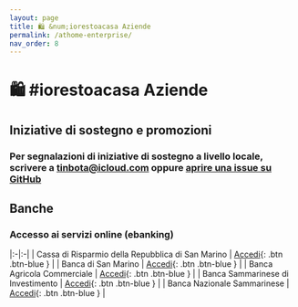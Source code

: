 ```yaml
---
layout: page
title: 🛍 &num;iorestoacasa Aziende
permalink: /athome-enterprise/
nav_order: 8
---
```


# 🛍 #iorestoacasa Aziende

## Iniziative di sostegno e promozioni

### Per segnalazioni di iniziative di sostegno a livello locale, scrivere a [tinbota@icloud.com](tinbota@icloud.com) oppure [aprire una issue su GitHub](https://github.com/tinbota/tinbota.github.io/issues/new)

## Banche

### Accesso ai servizi online (ebanking)

|:-|:-|
| Cassa di Risparmio della Repubblica di San Marino | [Accedi][carisp]{: .btn .btn-blue } |
| Banca di San Marino | [Accedi][bsm]{: .btn .btn-blue } |
| Banca Agricola Commerciale | [Accedi][bac]{: .btn .btn-blue } |
| Banca Sammarinese di Investimento | [Accedi][bsi]{: .btn .btn-blue } |
| Banca Nazionale Sammarinese | [Accedi][bns]{: .btn .btn-blue } |

[carisp]: https://www.welly.sm
[bsm]: https://www.bsm.sm
[bac]: https://www.bac.sm/area-clienti/
[bsi]: https://wb.bsi.sm
[bns]: https://www.bns.sm